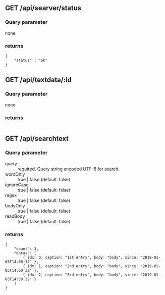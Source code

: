
## GET /api/searver/status

### Query parameter

none

### returns
```
{
    "status" : "ok"
}
```

## GET /api/textdata/:id


### Query parameter

none

### returns

```

```

## GET /api/searchtext

### Query parameter

<dl>
  <dt>query</dt>
  <dd>required. Query string encoded UTF-8 for search.</dd>
  <dt>wordOnly</dt>
  <dd>true | false (default: false)</dd>
  <dt>ignoreCase</dt>
  <dd>true | false (default: false)</dd>
  <dt>regex</dt>
  <dd>true | false (default: false)</dd>
  <dt>bodyOnly</dt>
  <dd>true | false (default: false)</dd>
  <dt>readBody</dt>
  <dd>true | false (default: false)</dd>
</dl>

### returns

```
{
    "count": 3,
    "datas": [
        { idx: 0, caption: "1st entry", body: "body", since: "2019-01-03T14:00:32" },
        { idx: 1, caption: "2nd entry", body: "body", since: "2019-01-03T14:00:32" },
        { idx: 2, caption: "3rd entry", body: "body", since: "2019-01-03T14:00:32" }
    ]
}
```
